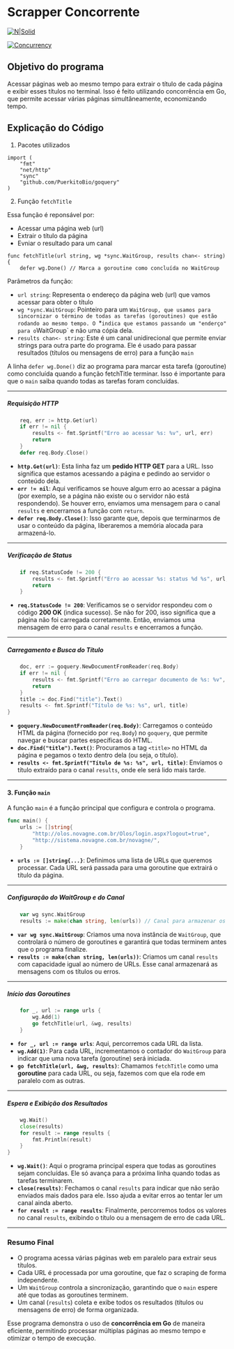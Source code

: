 # Scrapper Concorrente

[![N|Solid](https://cldup.com/dTxpPi9lDf.thumb.png)](https://nodesource.com/products/nsolid)

[![Concurrency](https://th.bing.com/th/id/OIP.izLHuE6uuuFn5yByFPmrIgHaFj?rs=1&pid=ImgDetMain)](https://th.bing.com/th/id/OIP.izLHuE6uuuFn5yByFPmrIgHaFj?rs=1&pid=ImgDetMain)


## Objetivo do programa
Acessar páginas web ao mesmo tempo para extrair o título de cada página e exibir esses títulos no terminal. Isso é feito utilizando concorrência em Go, que permite acessar várias páginas simultâneamente, economizando tempo. 

## Explicação do Código

1. Pacotes utilizados
```Golang
import (
	"fmt"
	"net/http"
	"sync"
	"github.com/PuerkitoBio/goquery"
)
```

2. Função `fetchTitle`

Essa função é reponsável por:
- Acessar uma página web (url)
- Extrair o título da página
- Evniar o resultado para um canal

```
func fetchTitle(url string, wg *sync.WaitGroup, results chan<- string) {
	defer wg.Done() // Marca a goroutine como concluída no WaitGroup
```
Parâmetros da função:
- `url string`: Representa o endereço da página web (url) que vamos acessar para obter o título
- `wg *sync.WaitGroup`: Pointeiro para um `WaitGroup, que usamos para sincornizar o término de todas as tarefas (goroutines) que estão rodando ao mesmo tempo. O `*` indica que estamos passando um "enderço" para o `WaitGroup` e não uma cópia dela.
- `results chan<- string`: Este é um canal unidirecional que permite enviar strings para outra parte do programa. Ele é usado para passar resultados (títulos ou mensagens de erro) para a função `main`

A linha `defer wg.Done()` diz ao programa para marcar esta tarefa (goroutine) como concluída quando a função fetchTitle terminar. Isso é importante para que o `main` saiba quando todas as tarefas foram concluídas.



---

##### Requisição HTTP

```go
	req, err := http.Get(url)
	if err != nil {
		results <- fmt.Sprintf("Erro ao acessar %s: %v", url, err)
		return
	}
	defer req.Body.Close()
```

- **`http.Get(url)`**: Esta linha faz um **pedido HTTP GET** para a URL. Isso significa que estamos acessando a página e pedindo ao servidor o conteúdo dela.
- **`err != nil`**: Aqui verificamos se houve algum erro ao acessar a página (por exemplo, se a página não existe ou o servidor não está respondendo). Se houver erro, enviamos uma mensagem para o canal `results` e encerramos a função com `return`.
- **`defer req.Body.Close()`**: Isso garante que, depois que terminarmos de usar o conteúdo da página, liberaremos a memória alocada para armazená-lo.

---

##### Verificação de Status

```go
	if req.StatusCode != 200 {
		results <- fmt.Sprintf("Erro ao acessar %s: status %d %s", url, req.StatusCode, req.Status)
		return
	}
```

- **`req.StatusCode != 200`**: Verificamos se o servidor respondeu com o código **200 OK** (indica sucesso). Se não for 200, isso significa que a página não foi carregada corretamente. Então, enviamos uma mensagem de erro para o canal `results` e encerramos a função.

---

##### Carregamento e Busca do Título

```go
	doc, err := goquery.NewDocumentFromReader(req.Body)
	if err != nil {
		results <- fmt.Sprintf("Erro ao carregar documento de %s: %v", url, err)
		return
	}
	title := doc.Find("title").Text()
	results <- fmt.Sprintf("Título de %s: %s", url, title)
}
```

- **`goquery.NewDocumentFromReader(req.Body)`**: Carregamos o conteúdo HTML da página (fornecido por `req.Body`) no `goquery`, que permite navegar e buscar partes específicas do HTML.
- **`doc.Find("title").Text()`**: Procuramos a tag `<title>` no HTML da página e pegamos o texto dentro dela (ou seja, o título).
- **`results <- fmt.Sprintf("Título de %s: %s", url, title)`**: Enviamos o título extraído para o canal `results`, onde ele será lido mais tarde.
---

#### 3. Função `main`

A função `main` é a função principal que configura e controla o programa.

```go
func main() {
	urls := []string{
		"http://olos.novagne.com.br/Olos/login.aspx?logout=true",
		"http://sistema.novagne.com.br/novagne/",
	}
```

- **`urls := []string{...}`**: Definimos uma lista de URLs que queremos processar. Cada URL será passada para uma goroutine que extrairá o título da página.

---

##### Configuração do WaitGroup e do Canal

```go
	var wg sync.WaitGroup
	results := make(chan string, len(urls)) // Canal para armazenar os resultados
```

- **`var wg sync.WaitGroup`**: Criamos uma nova instância de `WaitGroup`, que controlará o número de goroutines e garantirá que todas terminem antes que o programa finalize.
- **`results := make(chan string, len(urls))`**: Criamos um canal `results` com capacidade igual ao número de URLs. Esse canal armazenará as mensagens com os títulos ou erros.

---

##### Início das Goroutines

```go
	for _, url := range urls {
		wg.Add(1)
		go fetchTitle(url, &wg, results)
	}
```

- **`for _, url := range urls`**: Aqui, percorremos cada URL da lista.
- **`wg.Add(1)`**: Para cada URL, incrementamos o contador do `WaitGroup` para indicar que uma nova tarefa (goroutine) será iniciada.
- **`go fetchTitle(url, &wg, results)`**: Chamamos `fetchTitle` como uma **goroutine** para cada URL, ou seja, fazemos com que ela rode em paralelo com as outras.

---

##### Espera e Exibição dos Resultados

```go
	wg.Wait()
	close(results)
	for result := range results {
		fmt.Println(result)
	}
}
```

- **`wg.Wait()`**: Aqui o programa principal espera que todas as goroutines sejam concluídas. Ele só avança para a próxima linha quando todas as tarefas terminarem.
- **`close(results)`**: Fechamos o canal `results` para indicar que não serão enviados mais dados para ele. Isso ajuda a evitar erros ao tentar ler um canal ainda aberto.
- **`for result := range results`**: Finalmente, percorremos todos os valores no canal `results`, exibindo o título ou a mensagem de erro de cada URL.

---

### Resumo Final

- O programa acessa várias páginas web em paralelo para extrair seus títulos.
- Cada URL é processada por uma goroutine, que faz o scraping de forma independente.
- Um `WaitGroup` controla a sincronização, garantindo que o `main` espere até que todas as goroutines terminem.
- Um canal (`results`) coleta e exibe todos os resultados (títulos ou mensagens de erro) de forma organizada.

Esse programa demonstra o uso de **concorrência em Go** de maneira eficiente, permitindo processar múltiplas páginas ao mesmo tempo e otimizar o tempo de execução.
